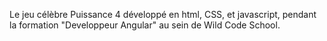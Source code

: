 Le jeu célèbre Puissance 4 développé en html, CSS, et javascript, pendant la formation "Developpeur Angular" au sein de Wild Code School.


